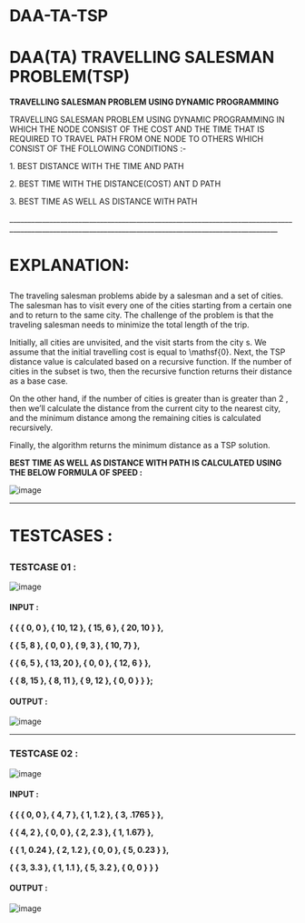 # DAA-TA-TSP
<H1>DAA(TA) TRAVELLING SALESMAN PROBLEM(TSP)</H1>

<B>TRAVELLING SALESMAN PROBLEM USING DYNAMIC PROGRAMMING</B>
<P>TRAVELLING SALESMAN PROBLEM USING DYNAMIC PROGRAMMING IN WHICH THE NODE CONSIST OF THE COST AND THE TIME THAT IS REQUIRED TO TRAVEL PATH FROM ONE NODE TO OTHERS
WHICH CONSIST OF THE FOLLOWING CONDITIONS :-</P>
<P>1. BEST DISTANCE WITH THE TIME AND PATH</P>
<P>2. BEST TIME WITH THE DISTANCE(COST) ANT D PATH</P>
<P>3. BEST TIME AS WELL AS DISTANCE WITH PATH</P>
________________________________________________________________________________________________________________________________________________________

<H1><P><P><B>EXPLANATION:</P></B></H1>

<P>The traveling salesman problems abide by a salesman and a set of cities. The salesman has to visit every one of the cities starting from a certain one and to return to the same city. The challenge of the problem is that the traveling salesman needs to minimize the total length of the trip.</P>

<P>Initially, all cities are unvisited, and the visit starts from the city s. We assume that the initial travelling cost is equal to \mathsf{0}. Next, the TSP distance value is calculated based on a recursive function. If the number of cities in the subset is two, then the recursive function returns their distance as a base case.

On the other hand, if the number of cities is greater than is greater than 2 , then we’ll calculate the distance from the current city to the nearest city, and the minimum distance among the remaining cities is calculated recursively.

Finally, the algorithm returns the minimum distance as a TSP solution.</P>
<P></P>
<B>BEST TIME AS WELL AS DISTANCE WITH PATH IS CALCULATED USING THE BELOW FORMULA OF SPEED : </B>

![image](https://user-images.githubusercontent.com/56405230/194323382-f8cc19f0-9f7d-45c6-83e4-29717390fb21.png)


________________________________________________________________________________________________________________________________________________________
<H1><P><P><B>TESTCASES :</P></B></H1>

<H3><P>TESTCASE 01 : </P></H3>

![image](https://user-images.githubusercontent.com/56405230/194320621-c8a7e54f-7aeb-43a5-8e3a-fc921e914cb4.png)

<H4><P> INPUT : </P></H4>
       <B><P>{ { { 0, 0 }, { 10, 12 }, { 15, 6 }, { 20, 10 } },</P>
        <P>{ { 5, 8 }, { 0, 0 }, { 9, 3 }, { 10, 7} },</P>
        <P>{ { 6, 5 }, { 13, 20 }, { 0, 0 }, { 12, 6 } },</P>
        <P>{ { 8, 15 }, { 8, 11 }, { 9, 12 }, { 0, 0 } } };</P></B>
<H4><P> OUTPUT : </P></H4>

![image](https://user-images.githubusercontent.com/56405230/194325275-ee78c3ef-ae24-48b9-9a55-bbb402b5f81c.png)

________________________________________________________________________________________________________________________________________________________


<H3><P>TESTCASE 02 : </P></H3>

![image](https://user-images.githubusercontent.com/56405230/194326910-c3335330-85ac-41df-8524-1592e26b7ede.png)
<H4><P> INPUT : </P></H4>
        <B><P>{ { { 0, 0 }, { 4, 7 }, { 1, 1.2 }, { 3, .1765 } },</P>
        <P>{ { 4, 2 }, { 0, 0 }, { 2, 2.3 }, { 1, 1.67} },</P>
        <P>{ { 1, 0.24 }, { 2, 1.2 }, { 0, 0 }, { 5, 0.23 } },</P>
        <P>{ { 3, 3.3 }, { 1, 1.1 }, { 5, 3.2 }, { 0, 0 } } }</P></B>
<H4><P> OUTPUT : </P></H4>

![image](https://user-images.githubusercontent.com/56405230/194327872-40e13847-9dc0-4918-ac0b-e9684c793182.png)
